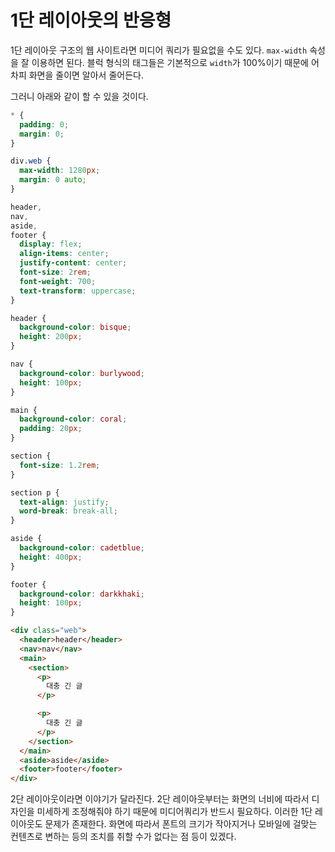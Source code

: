 # 1단 레이아웃의 반응형
1단 레이아웃 구조의 웹 사이트라면 미디어 쿼리가 필요없을 수도 있다. `max-width` 속성을 잘 이용하면 된다. 블럭 형식의 태그들은 기본적으로 `width`가 100%이기 때문에 어차피 화면을 줄이면 알아서 줄어든다.

그러니 아래와 같이 할 수 있을 것이다.

```css
* {
  padding: 0;
  margin: 0;
}

div.web {
  max-width: 1280px;
  margin: 0 auto;
}

header,
nav,
aside,
footer {
  display: flex;
  align-items: center;
  justify-content: center;
  font-size: 2rem;
  font-weight: 700;
  text-transform: uppercase;
}

header {
  background-color: bisque;
  height: 200px;
}

nav {
  background-color: burlywood;
  height: 100px;
}

main {
  background-color: coral;
  padding: 20px;
}

section {
  font-size: 1.2rem;
}

section p {
  text-align: justify;
  word-break: break-all;
}

aside {
  background-color: cadetblue;
  height: 400px;
}

footer {
  background-color: darkkhaki;
  height: 100px;
}
```

```html
<div class="web">
  <header>header</header>
  <nav>nav</nav>
  <main>
    <section>
      <p>
        대충 긴 글
      </p>

      <p>
        대충 긴 글
      </p>
    </section>
  </main>
  <aside>aside</aside>
  <footer>footer</footer>
</div>
```

2단 레이아웃이라면 이야기가 달라진다. 2단 레이아웃부터는 화면의 너비에 따라서 디자인을 미세하게 조정해줘야 하기 때문에 미디어쿼리가 반드시 필요하다. 이러한 1단 레이아웃도 문제가 존재한다. 화면에 따라서 폰트의 크기가 작아지거나 모바일에 걸맞는 컨텐츠로 변하는 등의 조치를 취할 수가 없다는 점 등이 있겠다.